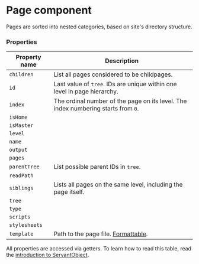 
# Page component

Pages are sorted into nested categories, based on site's directory structure.



### Properties

Property name   | Description
--------------- | -----------
`children`	| List all pages considered to be childpages.
`id`			| Last value of `tree`. IDs are unique within one level in page hierarchy.
`index`		| The ordinal number of the page on its level. The index numbering starts from `0`.
`isHome`		|
`isMaster`	|
`level`		|
`name`		|
`output`		|
`pages`		|
`parentTree`	| List possible parent IDs in `tree`.
`readPath`	|
`siblings`	| Lists all pages on the same level, including the page itself.
`tree`		|
`type`		|
`scripts`		|
`stylesheets`	|
`template`	| Path to the page file. [Formattable](/technical-docs/about/paths/).

All properties are accessed via getters. To learn how to read this table, read the [introduction to ServantObject](/technical-docs/about/servant-objects).

